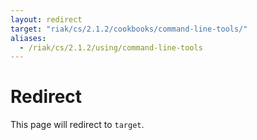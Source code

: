 ```yaml
---
layout: redirect
target: "riak/cs/2.1.2/cookbooks/command-line-tools/"
aliases:
  - /riak/cs/2.1.2/using/command-line-tools
---
```


# Redirect

This page will redirect to `target`.
